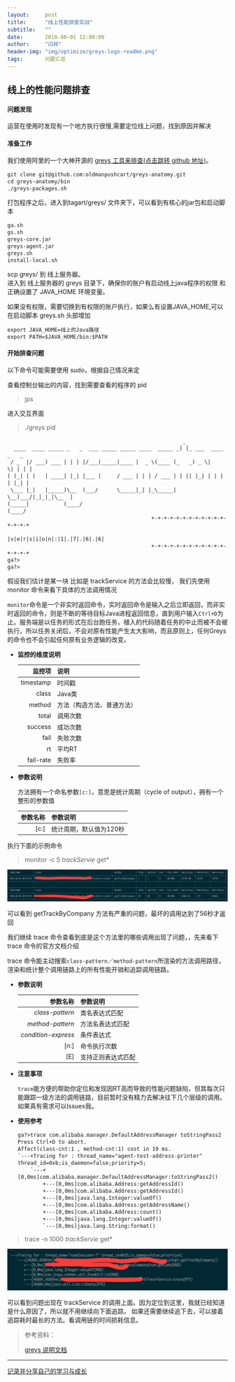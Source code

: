 ```yaml
---
layout:     post
title:      "线上性能排查实战"
subtitle:   ""
date:       2018-06-01 12:00:00
author:     "闫祥"
header-img: "img/optimize/greys-logo-readme.png"
tags:       问题汇总
---
```


## 线上的性能问题排查
#### 问题发现
运营在使用时发现有一个地方执行很慢,需要定位线上问题，找到原因并解决

#### 准备工作
我们使用阿里的一个大神开源的 [greys 工具来排查(点击跳转 github 地址)](https://github.com/oldmanpushcart/greys-anatomy)。

``` shell
git clone git@github.com:oldmanpushcart/greys-anatomy.git
cd greys-anatomy/bin
./greys-packages.sh
```
打包程序之后，进入到tagart/greys/ 文件夹下，可以看到有核心的jar包和启动脚本
``` shell
ga.sh
gs.sh
greys-core.jar
greys-agent.jar
greys.sh
install-local.sh
```
scp greys/ 到 线上服务器。  
进入到 线上服务器的 greys 目录下，确保你的账户有启动线上java程序的权限 和 正确设置了 JAVA_HOME 环境变量。

如果没有权限，需要切换到有权限的账户执行，如果么有设置JAVA_HOME,可以在启动脚本 greys.sh 头部增加
``` shell
export JAVA_HOME=线上的Java路径
export PATH=$JAVA_HOME/bin:$PATH
```
#### 开始排查问题
以下命令可能需要使用 sudo，根据自己情况来定

查看控制台输出的内容，找到需要查看的程序的 pid
> jps

进入交互界面
> ./greys pid

``` shell
                                                        _
  ____  ____ _____ _   _  ___ _____ _____ ____  _____ _| |_ ___  ____  _   _
 / _  |/ ___) ___ | | | |/___|_____|____ |  _ \(____ (_   _) _ \|    \| | | |
( (_| | |   | ____| |_| |___ |     / ___ | | | / ___ | | || |_| | | | | |_| |
 \___ |_|   |_____)\__  (___/      \_____|_| |_\_____|  \__)___/|_|_|_|\__  |
(_____|           (____/                                              (____/
                                              +-+-+-+-+-+-+-+-+-+-+-+-+-+-+-+
                                              |v|e|r|s|i|o|n|:|1|.|7|.|6|.|6|
                                              +-+-+-+-+-+-+-+-+-+-+-+-+-+-+-+
ga?>
ga?>
```


假设我们估计是某一块 比如是 trackService 的方法会比较慢，
我们先使用 monitor 命令来看下具体的方法调用情况
 
`monitor`命令是一个非实时返回命令，实时返回命令是输入之后立即返回，而非实时返回的命令，则是不断的等待目标Java进程返回信息，直到用户输入`Ctrl+D`为止。服务端是以任务的形式在后台跑任务，植入的代码随着任务的中止而被不会被执行，所以任务关闭后，不会对原有性能产生太大影响，而且原则上，任何Greys的命令也不会引起任何原有业务逻辑的改变。

- **监控的维度说明**

  |监控项|说明|
  |---:|:---|
  |timestamp|时间戳|
  |class|Java类|
  |method|方法（构造方法、普通方法）|
  |total|调用次数|
  |success|成功次数|
  |fail|失败次数|
  |rt|平均RT|
  |fail-rate|失败率|

- **参数说明**

  方法拥有一个命名参数`[c:]`，意思是统计周期（cycle of output），拥有一个整形的参数值

  |参数名称|参数说明|
  |---:|:---|
  |[c:]|统计周期，默认值为120秒|
 
 执行下面的示例命令
> monitor -c 5 *trackServie* get*

![monitor](/img/optimize/monitor.png)

可以看到 getTrackByCompany 方法有严重的问题，最坏的调用达到了56秒才返回

我们继续 trace 命令查看到底是这个方法里的哪些调用出现了问题，，先来看下 trace 命令的官方文档介绍

trace 命令能主动搜索`class-pattern`／`method-pattern`所渲染的方法调用路径，渲染和统计整个调用链路上的所有性能开销和追踪调用链路。

- **参数说明**

  |参数名称|参数说明|
  |---:|:---|
  |*class-pattern*|类名表达式匹配|
  |*method-pattern*|方法名表达式匹配|
  |*condition-express*|条件表达式|
  |[n:]|命令执行次数|
  |[E]|支持正则表达式匹配|

- **注意事项**

  `trace`能方便的帮助你定位和发现因RT高而导致的性能问题缺陷，但其每次只能跟踪一级方法的调用链路，目前暂时没有精力去解决往下几个层级的调用。如果真有需求可以Issues我。

- **使用参考**

  ```
  ga?>trace com.alibaba.manager.DefaultAddressManager toStringPass2
  Press Ctrl+D to abort.
  Affect(class-cnt:1 , method-cnt:1) cost in 19 ms.
  `---+Tracing for : thread_name="agent-test-address-printer" thread_id=0xb;is_daemon=false;priority=5;
      `---+[0,0ms]com.alibaba.manager.DefaultAddressManager:toStringPass2()
          +---[0,0ms]com.alibaba.Address:getAddressId()
          +---[0,0ms]com.alibaba.Address:getAddressId()
          +---[0,0ms]java.lang.Integer:valueOf()
          +---[0,0ms]com.alibaba.Address:getAddressName()
          +---[0,0ms]com.alibaba.Address:count()
          +---[0,0ms]java.lang.Integer:valueOf()
          `---[0,0ms]java.lang.String:format()
  ```

> trace -n 1000 *trackServie* get*

![trace](/img/optimize/track.png)

可以看到问题出现在 trackService 的调用上面。因为定位到这里，我就已经知道是什么原因了，所以就不用继续向下面追踪。
如果还需要继续追下去，可以接着追踪耗时最长的方法。看调用链的时间损耗信息。

> 参考资料：
>
> [greys 说明文档](https://github.com/oldmanpushcart/greys-anatomy/wiki/greys-pdf#monitor%E5%91%BD%E4%BB%A4)
>

*****
[记录并分享自己的学习与成长](http://cbrothercoder.com/)


